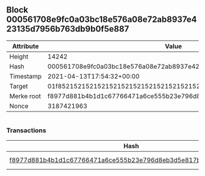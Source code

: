 ## Block 000561708e9fc0a03bc18e576a08e72ab8937e423135d7956b763db9b0f5e887

Attribute | Value
--- | ---
Height | 14242
Hash | 000561708e9fc0a03bc18e576a08e72ab8937e423135d7956b763db9b0f5e887
Timestamp | 2021-04-13T17:54:32+00:00
Target | 01f8521521521521521521521521521521521521521521521521521521521521
Merke root | f8977d881b4b1d1c67766471a6ce555b23e796d8eb3d5e817b3a9bf3994611c0
Nonce | 3187421963

```

```

### Transactions

Hash | Amount
--- | ---
[f8977d881b4b1d1c67766471a6ce555b23e796d8eb3d5e817b3a9bf3994611c0](f8977d881b4b1d1c67766471a6ce555b23e796d8eb3d5e817b3a9bf3994611c0.md) | 10.00000000 SKEPTI 
